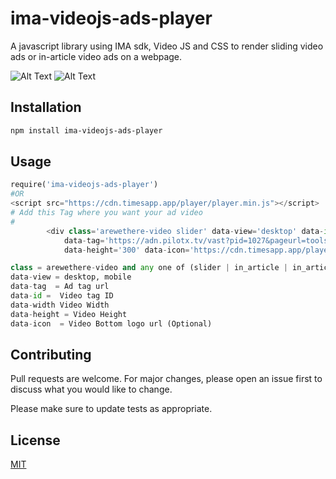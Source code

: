 # ima-videojs-ads-player

A javascript library using IMA sdk, Video JS and CSS to render sliding video ads or in-article video ads on a webpage.

![Alt Text](https://cdn.timesapp.app/player/1.gif)
![Alt Text](https://cdn.timesapp.app/player/2.gif)

## Installation

```bash
npm install ima-videojs-ads-player
```

## Usage

```python
require('ima-videojs-ads-player')
#OR
<script src="https://cdn.timesapp.app/player/player.min.js"></script>
# Add this Tag where you want your ad video
#
        <div class='arewethere-video slider' data-view='desktop' data-id='pid-1027' data-width='500'
            data-tag='https://adn.pilotx.tv/vast?pid=1027&pageurl=tools.pilotx.tv&domain=pilotx.tv&w=640&h=360'
            data-height='300' data-icon='https://cdn.timesapp.app/player/logo.jpg'> </div>

class = arewethere-video and any one of (slider | in_article | in_article_fixed)
data-view = desktop, mobile
data-tag  = Ad tag url
data-id =  Video tag ID
data-width Video Width
data-height = Video Height
data-icon  = Video Bottom logo url (Optional)
```

## Contributing
Pull requests are welcome. For major changes, please open an issue first to discuss what you would like to change.

Please make sure to update tests as appropriate.

## License
[MIT](https://choosealicense.com/licenses/mit/)